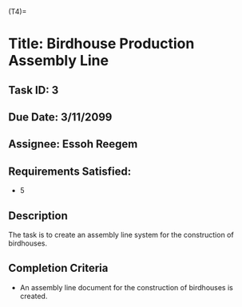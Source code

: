 (T4)=

# Title: Birdhouse Production Assembly Line

## Task ID: 3

## Due Date: 3/11/2099

## Assignee: Essoh Reegem

## Requirements Satisfied:

-   5

## Description

The task is to create an assembly line system for the construction of
birdhouses.

## Completion Criteria

-   An assembly line document for the construction of birdhouses is created.
